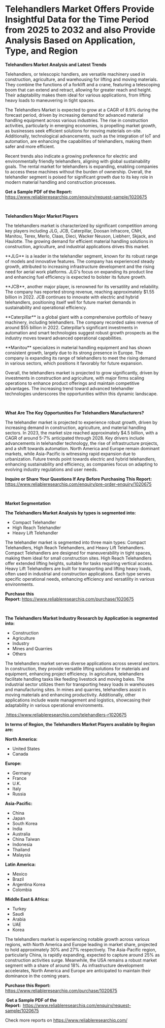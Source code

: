 <p><h1>Telehandlers Market Offers Provide Insightful Data for the Time Period from 2025 to 2032 and also Provide Analysis Based on Application, Type, and Region</h1></p><p><strong>Telehandlers Market Analysis and Latest Trends</strong></p>
<p><p>Telehandlers, or telescopic handlers, are versatile machinery used in construction, agriculture, and warehousing for lifting and moving materials. They combine the functions of a forklift and a crane, featuring a telescoping boom that can extend and retract, allowing for greater reach and height. Their adaptability makes them ideal for various applications, from lifting heavy loads to maneuvering in tight spaces.</p><p>The Telehandlers Market is expected to grow at a CAGR of 8.9% during the forecast period, driven by increasing demand for advanced material handling equipment across various industries. The rise in construction activities, particularly in emerging economies, is propelling market growth, as businesses seek efficient solutions for moving materials on-site. Additionally, technological advancements, such as the integration of IoT and automation, are enhancing the capabilities of telehandlers, making them safer and more efficient.</p><p>Recent trends also indicate a growing preference for electric and environmentally friendly telehandlers, aligning with global sustainability goals. The rental market for telehandlers is expanding, enabling companies to access these machines without the burden of ownership. Overall, the telehandler segment is poised for significant growth due to its key role in modern material handling and construction processes.</p></p>
<p><strong>Get a Sample PDF of the Report:&nbsp;</strong> <a href="https://www.reliableresearchiq.com/enquiry/request-sample/1020675?utm_campaign=3505&utm_medium=2&utm_source=Github&utm_content=ia&utm_term=08042025&utm_id=telehandlers">https://www.reliableresearchiq.com/enquiry/request-sample/1020675</a></p>
<p>&nbsp;</p>
<p><strong>Telehandlers Major Market Players</strong></p>
<p><p>The telehandlers market is characterized by significant competition among key players including JLG, JCB, Caterpillar, Doosan Infracore, CNH, Manitou, Terex, Merlo, Claas, Dieci, Wacker Neuson, Liebherr, Skjack, and Haulotte. The growing demand for efficient material handling solutions in construction, agriculture, and industrial applications drives this market.</p><p>**JLG** is a leader in the telehandler segment, known for its robust range of models and innovative features. The company has experienced steady growth, attributed to increasing infrastructure development and the rising need for aerial work platforms. JLG's focus on expanding its product line and enhancing fuel efficiency is expected to bolster its future growth.</p><p>**JCB**, another major player, is renowned for its versatility and reliability. The company has reported strong revenue, reaching approximately $1.55 billion in 2022. JCB continues to innovate with electric and hybrid telehandlers, positioning itself well for future market demands in sustainability and operational efficiency.</p><p>**Caterpillar** is a global giant with a comprehensive portfolio of heavy machinery, including telehandlers. The company recorded sales revenue of around $55 billion in 2022. Caterpillar’s significant investments in automation and smart technologies suggest robust growth prospects as the industry moves toward advanced operational capabilities.</p><p>**Manitou** specializes in material handling equipment and has shown consistent growth, largely due to its strong presence in Europe. The company is expanding its range of telehandlers to meet the rising demand in various sectors, which positions it favorably for future expansion.</p><p>Overall, the telehandlers market is projected to grow significantly, driven by investments in construction and agriculture, with major firms scaling operations to enhance product offerings and maintain competitive advantages. The increasing trend toward advanced telehandler technologies underscores the opportunities within this dynamic landscape.</p></p>
<p>&nbsp;</p>
<p><strong>What Are The Key Opportunities For Telehandlers Manufacturers?</strong></p>
<p><p>The telehandler market is projected to experience robust growth, driven by increasing demand in construction, agriculture, and material handling sectors. In 2023, the market size reached approximately $4.5 billion, with a CAGR of around 5-7% anticipated through 2028. Key drivers include advancements in telehandler technology, the rise of infrastructure projects, and a shift towards automation. North America and Europe remain dominant markets, while Asia-Pacific is witnessing rapid expansion due to urbanization. Future trends point towards electric and hybrid telehandlers, enhancing sustainability and efficiency, as companies focus on adapting to evolving industry regulations and user needs.</p></p>
<p><strong>Inquire or Share Your Questions If Any Before Purchasing This Report:</strong> <a href="https://www.reliableresearchiq.com/enquiry/pre-order-enquiry/1020675?utm_campaign=3505&utm_medium=2&utm_source=Github&utm_content=ia&utm_term=08042025&utm_id=telehandlers">https://www.reliableresearchiq.com/enquiry/pre-order-enquiry/1020675</a></p>
<p>&nbsp;</p>
<p><strong>Market Segmentation</strong></p>
<p><strong>The Telehandlers Market Analysis by types is segmented into:</strong></p>
<p><ul><li>Compact Telehandler</li><li>High Reach Telehandler</li><li>Heavy Lift Telehandler</li></ul></p>
<p><p>The telehandler market is segmented into three main types: Compact Telehandlers, High Reach Telehandlers, and Heavy Lift Telehandlers. Compact Telehandlers are designed for maneuverability in tight spaces, making them ideal for small construction sites. High Reach Telehandlers offer extended lifting heights, suitable for tasks requiring vertical access. Heavy Lift Telehandlers are built for transporting and lifting heavy loads, often used in industrial and construction applications. Each type serves specific operational needs, enhancing efficiency and versatility in various environments.</p></p>
<p><strong>Purchase this Report:&nbsp;</strong><a href="https://www.reliableresearchiq.com/purchase/1020675?utm_campaign=3505&utm_medium=2&utm_source=Github&utm_content=ia&utm_term=08042025&utm_id=telehandlers">https://www.reliableresearchiq.com/purchase/1020675</a></p>
<p>&nbsp;</p>
<p><strong>The Telehandlers Market Industry Research by Application is segmented into:</strong></p>
<p><ul><li>Construction</li><li>Agriculture</li><li>Industry</li><li>Mines and Quarries</li><li>Others</li></ul></p>
<p><p>The telehandlers market serves diverse applications across several sectors. In construction, they provide versatile lifting solutions for materials and equipment, enhancing project efficiency. In agriculture, telehandlers facilitate handling tasks like feeding livestock and moving bales. The industrial sector utilizes them for transporting heavy loads in warehouses and manufacturing sites. In mines and quarries, telehandlers assist in moving materials and enhancing productivity. Additionally, other applications include waste management and logistics, showcasing their adaptability in various operational environments.</p></p>
<p><a href="https://www.reliableresearchiq.com/telehandlers-r1020675?utm_campaign=3505&utm_medium=2&utm_source=Github&utm_content=ia&utm_term=08042025&utm_id=telehandlers">&nbsp;https://www.reliableresearchiq.com/telehandlers-r1020675</a></p>
<p><strong>In terms of Region, the Telehandlers Market Players available by Region are:</strong></p>
<p>
    <p> <strong> North America: </strong>
        <ul>
            <li>United States</li>
            <li>Canada</li>
        </ul>
        </p> 
    <p> <strong> Europe: </strong>
        <ul>
            <li>Germany</li>
            <li>France</li>
            <li>U.K.</li>
            <li>Italy</li>
            <li>Russia</li>
        </ul>
        </p> 
    <p> <strong> Asia-Pacific: </strong>
        <ul>
            <li>China</li>
            <li>Japan</li>
            <li>South Korea</li>
            <li>India</li>
            <li>Australia</li>
            <li>China Taiwan</li>
            <li>Indonesia</li>
            <li>Thailand</li>
            <li>Malaysia</li>
        </ul>
        </p> 
    <p> <strong> Latin America: </strong>
        <ul>
            <li>Mexico</li>
            <li>Brazil</li>
            <li>Argentina Korea</li>
            <li>Colombia</li>
        </ul>
        </p> 
    <p> <strong> Middle East & Africa: </strong>
        <ul>
            <li>Turkey</li>
            <li>Saudi</li>
            <li>Arabia</li>
            <li>UAE</li>
            <li>Korea</li>
        </ul>
    </p>
    </p>
<p><p>The telehandlers market is experiencing notable growth across various regions, with North America and Europe leading in market share, projected to hold approximately 30% and 27% respectively. The Asia-Pacific region, particularly China, is rapidly expanding, expected to capture around 25% as construction activities surge. Meanwhile, the USA remains a robust market segment with a share of around 18%. As infrastructure development accelerates, North America and Europe are anticipated to maintain their dominance in the coming years.</p></p>
<p><strong>Purchase this Report: </strong><a href="https://www.reliableresearchiq.com/purchase/1020675?utm_campaign=3505&utm_medium=2&utm_source=Github&utm_content=ia&utm_term=08042025&utm_id=telehandlers">https://www.reliableresearchiq.com/purchase/1020675</a></p>
<p>&nbsp;<strong>Get a Sample PDF of the Report:&nbsp;&nbsp;</strong><a href="https://www.reliableresearchiq.com/enquiry/request-sample/1020675?utm_campaign=3505&utm_medium=2&utm_source=Github&utm_content=ia&utm_term=08042025&utm_id=telehandlers">https://www.reliableresearchiq.com/enquiry/request-sample/1020675</a></p>
<p><strong></strong></p>
<p>Check more reports on <a href="https://www.reliableresearchiq.com/?utm_campaign=3505&utm_medium=2&utm_source=Github&utm_content=ia&utm_term=08042025&utm_id=telehandlers">https://www.reliableresearchiq.com/</a></p>